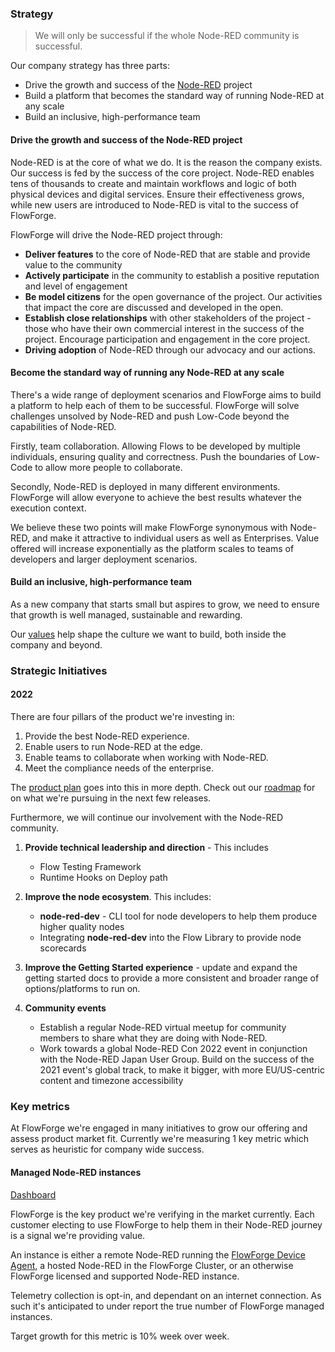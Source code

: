 ### Strategy

> We will only be successful if the whole Node-RED community is successful.

Our company strategy has three parts:

 - Drive the growth and success of the [Node-RED](https://nodered.org) project
 - Build a platform that becomes the standard way of running Node-RED at any scale
 - Build an inclusive, high-performance team

#### Drive the growth and success of the Node-RED project

Node-RED is at the core of what we do. It is the reason the company exists. Our
success is fed by the success of the core project. Node-RED enables tens of
thousands to create and maintain workflows and logic of both physical devices
and digital services. Ensure their effectiveness grows, while new users are
introduced to Node-RED is vital to the success of FlowForge.

FlowForge will drive the Node-RED project through:

 - **Deliver features** to the core of Node-RED that are stable and provide value to the community
 - **Actively participate** in the community to establish a positive reputation and level of engagement
 - **Be model citizens** for the open governance of the project. Our activities that impact the core are discussed and developed in the open.
 - **Establish close relationships** with other stakeholders of the project - those who have their own commercial interest in the success of the project. Encourage participation and engagement in the core project.
 - **Driving adoption** of Node-RED through our advocacy and our actions.

#### Become the standard way of running any Node-RED at any scale

There's a wide range of deployment scenarios and FlowForge aims to build a
platform to help each of them to be successful. FlowForge will solve challenges
unsolved by Node-RED and push Low-Code beyond the capabilities of Node-RED.

Firstly, team collaboration. Allowing Flows to be developed by multiple
individuals, ensuring quality and correctness. Push the boundaries of Low-Code
to allow more people to collaborate.

Secondly, Node-RED is deployed in many different environments. FlowForge will allow
everyone to achieve the best results whatever the execution context.

We believe these two points will make FlowForge synonymous with Node-RED, and
make it attractive to individual users as well as Enterprises. Value offered
will increase exponentially as the platform scales to teams of developers and
larger deployment scenarios.

#### Build an inclusive, high-performance team

As a new company that starts small but aspires to grow, we need to ensure that growth is well managed, sustainable and rewarding.

Our [values](../company#values) help shape the culture we want to build, both inside the company and beyond.

### Strategic Initiatives

#### 2022

There are four pillars of the product we're investing in:
1. Provide the best Node-RED experience.
1. Enable users to run Node-RED at the edge.
1. Enable teams to collaborate when working with Node-RED.
1. Meet the compliance needs of the enterprise.

The [product plan](../product/plan.md) goes into this in more depth.
Check out our [roadmap](https://github.com/orgs/flowforge/projects/5) for on what we're pursuing in the next few releases.

Furthermore, we will continue our involvement with the Node-RED community.


1. **Provide technical leadership and direction** - This includes
    - Flow Testing Framework
    - Runtime Hooks on Deploy path

2. **Improve the node ecosystem**. This includes:
    - **node-red-dev** - CLI tool for node developers to help them produce higher quality nodes
    - Integrating **node-red-dev** into the Flow Library to provide node scorecards

3. **Improve the Getting Started experience** - update and expand the getting started docs to provide a more consistent and broader range of options/platforms to run on.

4. **Community events**
    - Establish a regular Node-RED virtual meetup for community members to share what they are doing with Node-RED.
    - Work towards a global Node-RED Con 2022 event in conjunction with the Node-RED Japan User Group. Build on the success of the 2021 event's global track, to make it bigger, with more EU/US-centric content and timezone accessibility

### Key metrics

At FlowForge we're engaged in many initiatives to grow our offering and assess
product market fit. Currently we're measuring 1 key metric which serves as
heuristic for company wide success.

#### Managed Node-RED instances

[Dashboard](https://datastudio.google.com/reporting/90315614-39bf-4eac-ba3d-45b4c635940e/page/P1V6C)

FlowForge is the key product we're verifying in the market currently. Each
customer electing to use FlowForge to help them in their Node-RED journey is a
signal we're providing value.

An instance is either a remote Node-RED running the [FlowForge Device Agent](...),
a hosted Node-RED in the FlowForge Cluster, or an otherwise FlowForge licensed 
and supported Node-RED instance.

Telemetry collection is opt-in, and dependant on an internet connection. As such
it's anticipated to under report the true number of FlowForge managed instances.

Target growth for this metric is 10% week over week.
